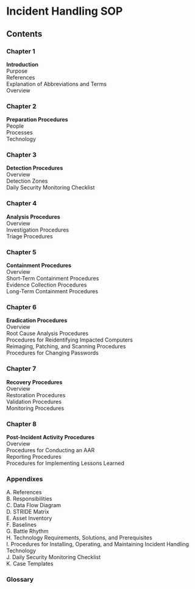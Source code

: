 # Incident Handling SOP  
## Contents  
### Chapter 1
**Introduction**  
Purpose  
References  
Explanation of Abbreviations and Terms  
Overview  

### Chapter 2
**Preparation Procedures**  
People  
Processes  
Technology  

### Chapter 3
**Detection Procedures**  
Overview  
Detection Zones  
Daily Security Monitoring Checklist  

### Chapter 4  
**Analysis Procedures**  
Overview  
Investigation Procedures  
Triage Procedures  

### Chapter 5  
**Containment Procedures**  
Overview  
Short-Term Containment Procedures  
Evidence Collection Procedures  
Long-Term Containment Procedures  

### Chapter 6  
**Eradication Procedures**  
Overview  
Root Cause Analysis Procedures  
Procedures for Reidentifying Impacted Computers  
Reimaging, Patching, and Scanning Procedures  
Procedures for Changing Passwords  

### Chapter 7   
**Recovery Procedures**  
Overview  
Restoration Procedures  
Validation Procedures  
Monitoring Procedures  

### Chapter 8  
**Post-Incident Activity Procedures**  
Overview  
Procedures for Conducting an AAR  
Reporting Procedures  
Procedures for Implementing Lessons Learned  

### Appendixes
A. References  
B. Responsibilities  
C. Data Flow Diagram  
D. STRIDE Matrix  
E. Asset Inventory  
F. Baselines  
G. Battle Rhythm  
H. Technology Requirements, Solutions, and Prerequisites  
I. Procedures for Installing, Operating, and Maintaining Incident Handling Technology  
J. Daily Security Monitoring Checklist  
K. Case Templates  

### Glossary
